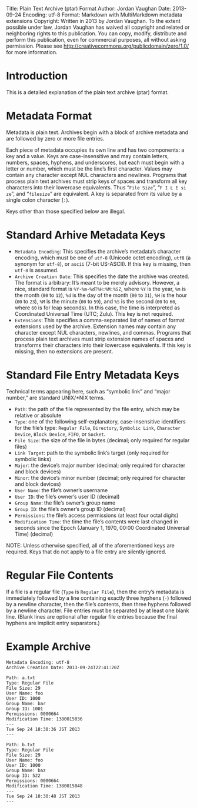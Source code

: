 Title:		Plain Text Archive (ptar) Format
Author:		Jordan Vaughan
Date:		2013-09-24
Encoding:	utf-8
Format:		Markdown with MultiMarkdown metadata extensions
Copyright:	Written in 2013 by Jordan Vaughan.  To the extent possible under law, Jordan Vaughan has waived all copyright and related or neighboring rights to this publication.  You can copy, modify, distribute and perform this publication, even for commercial purposes, all without asking permission.  Please see <http://creativecommons.org/publicdomain/zero/1.0/> for more information.

# Introduction
This is a detailed explanation of the plain text archive (ptar) format.

# Metadata Format
Metadata is plain text.  Archives begin with a block of archive metadata and are followed by zero or more file entries.

Each piece of metadata occupies its own line and has two components: a key and a value.  Keys are case-insensitive and may contain letters, numbers, spaces, hyphens, and underscores, but each must begin with a letter or number, which must be the line’s first character.  Values may contain any character except NUL characters and newlines.  Programs that process plain text archives must strip keys of spaces and transform all key characters into their lowercase equivalents.  Thus “`File Size`”, “`F I L E si ze`”, and “`filesize`” are equivalent.  A key is separated from its value by a single colon character (`:`).

Keys other than those specified below are illegal.

# Standard Arhive Metadata Keys

* `Metadata Encoding`: This specifies the archive’s metadata’s character encoding, which must be one of `utf-8` (Unicode octet encoding), `utf8` (a synonym for `utf-8`), or `ascii` (7-bit US-ASCII).  If this key is missing, then `utf-8` is assumed.
* `Archive Creation Date`: This specifies the date the archive was created.  The format is arbitrary: It’s meant to be merely advisory.  However, a nice, standard format is `%Y-%m-%dT%H:%M:%SZ`, where `%Y` is the year, `%m` is the month (`00` to `12`), `%d` is the day of the month (`00` to `31`), `%H` is the hour (`00` to `23`), `%M` is the minute (`00` to `59`), and `%S` is the second (`00` to `60`, where `60` is for leap seconds).  In this case, the time is interpreted as Coordinated Universal Time (UTC; Zulu).  This key is not required.
* `Extensions`: This specifies a comma-separated list of names of format extensions used by the archive.  Extension names may contain any character except NUL characters, newlines, and commas.  Programs that process plain text archives must strip extension names of spaces and transforms their characters into their lowercase equivalents.  If this key is missing, then no extensions are present.

# Standard File Entry Metadata Keys

Technical terms appearing here, such as “symbolic link” and “major number,” are standard UNIX/*NIX terms.

* `Path`: the path of the file represented by the file entry, which may be relative or absolute
* `Type`: one of the following self-explanatory, case-insensitive identifiers for the file’s type: `Regular File`, `Directory`, `Symbolic Link`, `Character Device`, `Block Device`, `FIFO`, or `Socket`.
* `File Size`: the size of the file in bytes (decimal; only required for regular files)
* `Link Target`: path to the symbolic link’s target (only required for symbolic links)
* `Major`: the device’s major number (decimal; only required for character and block devices)
* `Minor`: the device’s minor number (decimal; only required for character and block devices)
* `User Name`: the file’s owner’s username
* `User ID`: the file’s owner’s user ID (decimal)
* `Group Name`: the file’s owner’s group name
* `Group ID`: the file’s owner’s group ID (decimal)
* `Permissions`: the file’s access permissions (at least four octal digits)
* `Modification Time`: the time the file’s contents were last changed in seconds since the Epoch (January 1, 1970, 00:00 Coordinated Universal Time) (decimal)

NOTE: Unless otherwise specified, all of the aforementioned keys are required.  Keys that do not apply to a file entry are silently ignored.

# Regular File Contents

If a file is a regular file (`Type` is `Regular File`), then the entry’s metadata is immediately followed by a line containing exactly three hyphens (`-`) followed by a newline character, then the file’s contents, then three hyphens followed by a newline character.  File entries must be separated by at least one blank line.  (Blank lines are optional after regular file entries because the final hyphens are implicit entry separators.)

# Example Archive

	Metadata Encoding: utf-8
	Archive Creation Date: 2013-09-24T22:41:20Z
	
	Path: a.txt
	Type: Regular File
	File Size: 29
	User Name: foo
	User ID: 1000
	Group Name: bar
	Group ID: 1001
	Permissions: 0000664
	Modification Time: 1380015036
	---
	Tue Sep 24 18:30:36 JST 2013
	---
	
	Path: b.txt
	Type: Regular File
	File Size: 29
	User Name: foo
	User ID: 1000
	Group Name: baz
	Group ID: 522
	Permissions: 0000664
	Modification Time: 1380015048
	---
	Tue Sep 24 18:30:48 JST 2013
	---

